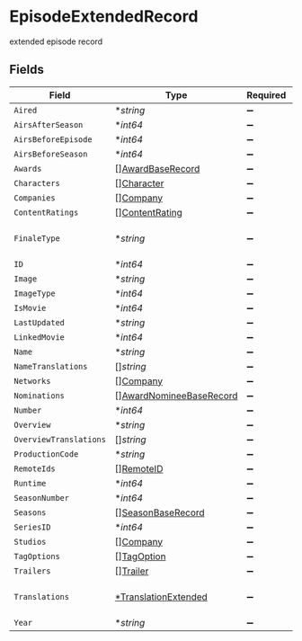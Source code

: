 # EpisodeExtendedRecord

extended episode record


## Fields

| Field                                                                     | Type                                                                      | Required                                                                  | Description                                                               |
| ------------------------------------------------------------------------- | ------------------------------------------------------------------------- | ------------------------------------------------------------------------- | ------------------------------------------------------------------------- |
| `Aired`                                                                   | **string*                                                                 | :heavy_minus_sign:                                                        | N/A                                                                       |
| `AirsAfterSeason`                                                         | **int64*                                                                  | :heavy_minus_sign:                                                        | N/A                                                                       |
| `AirsBeforeEpisode`                                                       | **int64*                                                                  | :heavy_minus_sign:                                                        | N/A                                                                       |
| `AirsBeforeSeason`                                                        | **int64*                                                                  | :heavy_minus_sign:                                                        | N/A                                                                       |
| `Awards`                                                                  | [][AwardBaseRecord](../../models/shared/awardbaserecord.md)               | :heavy_minus_sign:                                                        | N/A                                                                       |
| `Characters`                                                              | [][Character](../../models/shared/character.md)                           | :heavy_minus_sign:                                                        | N/A                                                                       |
| `Companies`                                                               | [][Company](../../models/shared/company.md)                               | :heavy_minus_sign:                                                        | N/A                                                                       |
| `ContentRatings`                                                          | [][ContentRating](../../models/shared/contentrating.md)                   | :heavy_minus_sign:                                                        | N/A                                                                       |
| `FinaleType`                                                              | **string*                                                                 | :heavy_minus_sign:                                                        | season, midseason, or series                                              |
| `ID`                                                                      | **int64*                                                                  | :heavy_minus_sign:                                                        | N/A                                                                       |
| `Image`                                                                   | **string*                                                                 | :heavy_minus_sign:                                                        | N/A                                                                       |
| `ImageType`                                                               | **int64*                                                                  | :heavy_minus_sign:                                                        | N/A                                                                       |
| `IsMovie`                                                                 | **int64*                                                                  | :heavy_minus_sign:                                                        | N/A                                                                       |
| `LastUpdated`                                                             | **string*                                                                 | :heavy_minus_sign:                                                        | N/A                                                                       |
| `LinkedMovie`                                                             | **int64*                                                                  | :heavy_minus_sign:                                                        | N/A                                                                       |
| `Name`                                                                    | **string*                                                                 | :heavy_minus_sign:                                                        | N/A                                                                       |
| `NameTranslations`                                                        | []*string*                                                                | :heavy_minus_sign:                                                        | N/A                                                                       |
| `Networks`                                                                | [][Company](../../models/shared/company.md)                               | :heavy_minus_sign:                                                        | N/A                                                                       |
| `Nominations`                                                             | [][AwardNomineeBaseRecord](../../models/shared/awardnomineebaserecord.md) | :heavy_minus_sign:                                                        | N/A                                                                       |
| `Number`                                                                  | **int64*                                                                  | :heavy_minus_sign:                                                        | N/A                                                                       |
| `Overview`                                                                | **string*                                                                 | :heavy_minus_sign:                                                        | N/A                                                                       |
| `OverviewTranslations`                                                    | []*string*                                                                | :heavy_minus_sign:                                                        | N/A                                                                       |
| `ProductionCode`                                                          | **string*                                                                 | :heavy_minus_sign:                                                        | N/A                                                                       |
| `RemoteIds`                                                               | [][RemoteID](../../models/shared/remoteid.md)                             | :heavy_minus_sign:                                                        | N/A                                                                       |
| `Runtime`                                                                 | **int64*                                                                  | :heavy_minus_sign:                                                        | N/A                                                                       |
| `SeasonNumber`                                                            | **int64*                                                                  | :heavy_minus_sign:                                                        | N/A                                                                       |
| `Seasons`                                                                 | [][SeasonBaseRecord](../../models/shared/seasonbaserecord.md)             | :heavy_minus_sign:                                                        | N/A                                                                       |
| `SeriesID`                                                                | **int64*                                                                  | :heavy_minus_sign:                                                        | N/A                                                                       |
| `Studios`                                                                 | [][Company](../../models/shared/company.md)                               | :heavy_minus_sign:                                                        | N/A                                                                       |
| `TagOptions`                                                              | [][TagOption](../../models/shared/tagoption.md)                           | :heavy_minus_sign:                                                        | N/A                                                                       |
| `Trailers`                                                                | [][Trailer](../../models/shared/trailer.md)                               | :heavy_minus_sign:                                                        | N/A                                                                       |
| `Translations`                                                            | [*TranslationExtended](../../models/shared/translationextended.md)        | :heavy_minus_sign:                                                        | translation extended record                                               |
| `Year`                                                                    | **string*                                                                 | :heavy_minus_sign:                                                        | N/A                                                                       |